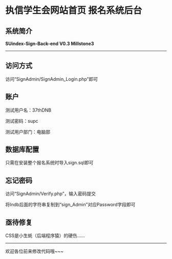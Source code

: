 # 执信学生会网站首页 报名系统后台

## 系统简介

**SUindex-Sign-Back-end V0.3 Millstone3**

---

## 访问方式

访问“SignAdmin/SignAdmin_Login.php”即可

## 账户

测试用户名：37thDNB

测试密码：supc

测试用户部门：电脑部

## 数据库配置

只需在安装整个报名系统时导入sign.sql即可

## 忘记密码

访问“SignAdmin/Verify.php”，输入密码提交

将Indb后面的字符串复制到“sign_Admin”对应Password字段即可

## 亟待修复

CSS是小生蚝（后端程序猿）的硬伤……

---

欢迎各位前来修改代码哦~~~